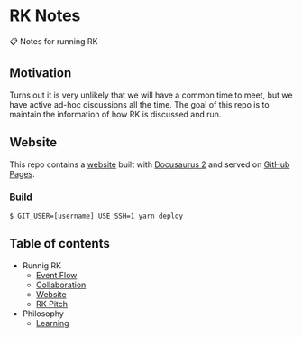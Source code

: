# RK Notes

📋 Notes for running RK

## Motivation

Turns out it is very unlikely that we will have a common time to meet, but we have active ad-hoc discussions all the time. The goal of this repo is to maintain the information of how RK is discussed and run.

## Website

This repo contains a [website](https://react-knowledgeable.github.io/notes/) built with [Docusaurus 2](https://v2.docusaurus.io/) and served on [GitHub Pages](https://pages.github.com/).

### Build

```shell
$ GIT_USER=[username] USE_SSH=1 yarn deploy
```

## Table of contents

- Runnig RK
  - [Event Flow](content/event-flow.md)
  - [Collaboration](content/rk-kids.md)
  - [Website](content/website.md)
  - [RK Pitch](content/rk-pitch.md)
- Philosophy
  - [Learning](content/learning.md)
